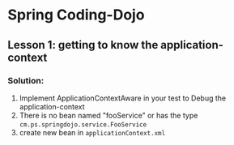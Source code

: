 # Spring Coding-Dojo

## Lesson 1: getting to know the application-context

### Solution: 
1. Implement ApplicationContextAware in your test to Debug the application-context
2. There is no bean named "fooService" or has the type `cm.ps.springdojo.service.FooService`
3. create new bean in `applicationContext.xml`
